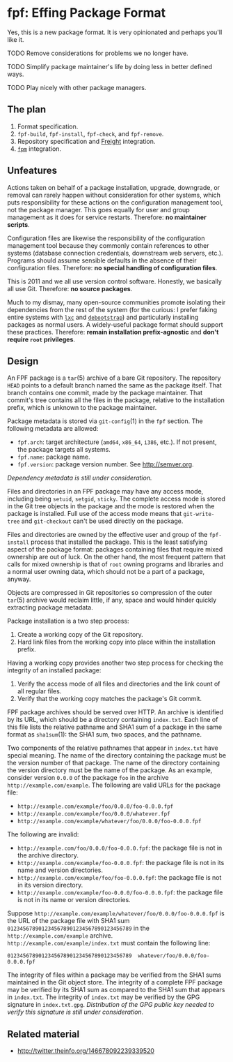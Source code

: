 fpf: Effing Package Format
==========================

Yes, this is a new package format.  It is very opinionated and perhaps you'll like it.

TODO Remove considerations for problems we no longer have.

TODO Simplify package maintainer's life by doing less in better defined ways.

TODO Play nicely with other package managers.

The plan
--------

1. Format specification.
2. `fpf-build`, `fpf-install`, `fpf-check`, and `fpf-remove`.
3. Repository specification and [Freight](https://github.com/rcrowley/freight) integration.
4. [`fpm`](https://github.com/jordansissel/fpm) integration.

Unfeatures
----------

Actions taken on behalf of a package installation, upgrade, downgrade, or removal can rarely happen without consideration for other systems, which puts responsibility for these actions on the configuration management tool, not the package manager.  This goes equally for user and group management as it does for service restarts.  Therefore: **no maintainer scripts**.

Configuration files are likewise the responsibility of the configuration management tool because they commonly contain references to other systems (database connection credentials, downstream web servers, etc.).  Programs should assume sensible defaults in the absence of their configuration files.  Therefore: **no special handling of configuration files**.

This is 2011 and we all use version control software.  Honestly, we basically all use Git.  Therefore: **no source packages**.

Much to my dismay, many open-source communities promote isolating their dependencies from the rest of the system (for the curious: I prefer faking entire systems with [`lxc`](http://lxc.sourceforge.net/) and [`debootstrap`](http://wiki.debian.org/Debootstrap)) and particularly installing packages as normal users.  A widely-useful package format should support these practices.  Therefore: **remain installation prefix-agnostic** and **don't require `root` privileges**.

Design
------

An FPF package is a `tar`(5) archive of a bare Git repository.  The repository `HEAD` points to a default branch named the same as the package itself.  That branch contains one commit, made by the package maintainer.  That commit's tree contains all the files in the package, relative to the installation prefix, which is unknown to the package maintainer.

Package metadata is stored via `git-config`(1) in the `fpf` section.  The following metadata are allowed:

* `fpf.arch`: target architecture (`amd64`, `x86_64`, `i386`, etc.).  If not present, the package targets all systems.
* `fpf.name`: package name.
* `fpf.version`: package version number.  See <http://semver.org>.

*Dependency metadata is still under consideration.*

Files and directories in an FPF package may have any access mode, including being `setuid`, `setgid`, `sticky`.  The complete access mode is stored in the Git tree objects in the package and the mode is restored when the package is installed.  Full use of the access mode means that `git-write-tree` and `git-checkout` can't be used directly on the package.

Files and directories are owned by the effective user and group of the `fpf-install` process that installed the package.  This is the least satisfying aspect of the package format: packages containing files that require mixed ownership are out of luck.  On the other hand, the most frequent pattern that calls for mixed ownership is that of `root` owning programs and libraries and a normal user owning data, which should not be a part of a package, anyway.

Objects are compressed in Git repositories so compression of the outer `tar`(5) archive would reclaim little, if any, space and would hinder quickly extracting package metadata.

Package installation is a two step process:

1. Create a working copy of the Git repository.
2. Hard link files from the working copy into place within the installation prefix.

Having a working copy provides another two step process for checking the integrity of an installed package:

1. Verify the access mode of all files and directories and the link count of all regular files.
2. Verify that the working copy matches the package's Git commit.

FPF package archives should be served over HTTP.  An archive is identified by its URL, which should be a directory containing `index.txt`.  Each line of this file lists the relative pathname and SHA1 sum of a package in the same format as `sha1sum`(1): the SHA1 sum, two spaces, and the pathname.

Two components of the relative pathnames that appear in `index.txt` have special meaning.  The name of the directory containing the package must be the version number of that package.  The name of the directory containing the version directory must be the name of the package.  As an example, consider version `0.0.0` of the package `foo` in the archive `http://example.com/example`.  The following are valid URLs for the package file:

* `http://example.com/example/foo/0.0.0/foo-0.0.0.fpf`
* `http://example.com/example/foo/0.0.0/whatever.fpf`
* `http://example.com/example/whatever/foo/0.0.0/foo-0.0.0.fpf`

The following are invalid:

* `http://example.com/foo/0.0.0/foo-0.0.0.fpf`: the package file is not in the archive directory.
* `http://example.com/example/foo-0.0.0.fpf`: the package file is not in its name and version directories.
* `http://example.com/example/foo/foo-0.0.0.fpf`: the package file is not in its version directory.
* `http://example.com/example/foo-0.0.0/foo-0.0.0.fpf`: the package file is not in its name or version directories.

Suppose `http://example.com/example/whatever/foo/0.0.0/foo-0.0.0.fpf` is the URL of the package file with SHA1 sum `0123456789012345678901234567890123456789` in the `http://example.com/example` archive.  `http://example.com/example/index.txt` must contain the following line:

	0123456789012345678901234567890123456789  whatever/foo/0.0.0/foo-0.0.0.fpf

The integrity of files within a package may be verified from the SHA1 sums maintained in the Git object store.  The integrity of a complete FPF package may be verified by its SHA1 sum as compared to the SHA1 sum that appears in `index.txt`.  The integrity of `index.txt` may be verified by the GPG signature in `index.txt.gpg`.  *Distribution of the GPG public key needed to verify this signature is still under consideration.*

Related material
----------------

* <http://twitter.theinfo.org/146678092239339520>
